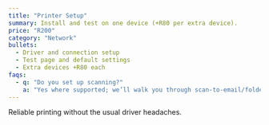 ```yaml
---
title: "Printer Setup"
summary: Install and test on one device (+R80 per extra device).
price: "R200"
category: "Network"
bullets:
  - Driver and connection setup
  - Test page and default settings
  - Extra devices +R80 each
faqs:
  - q: "Do you set up scanning?"
    a: "Yes where supported; we’ll walk you through scan-to-email/folder basics."
---
```


Reliable printing without the usual driver headaches.
